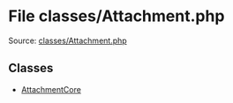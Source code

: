 File classes/Attachment.php
=========

Source: [classes/Attachment.php](https://github.com/PrestaShop/PrestaShop/blob/1.6.0.6/classes/Attachment.php)


Classes
-------

* [AttachmentCore](class.AttachmentCore.md)

